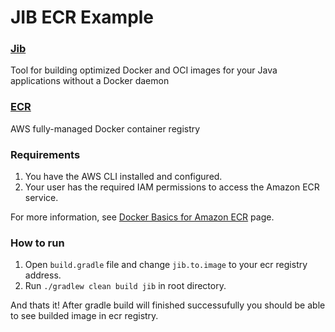 # JIB ECR Example

### [Jib](https://github.com/GoogleContainerTools/jib)

Tool for building optimized Docker and OCI images for your Java applications without a Docker daemon

### [ECR](https://aws.amazon.com/ru/ecr/)

AWS fully-managed Docker container registry

### Requirements

1. You have the AWS CLI installed and configured. 
2. Your user has the required IAM permissions to access the Amazon ECR service. 

For more information, see [Docker Basics for Amazon ECR](https://docs.aws.amazon.com/AmazonECR/latest/userguide/docker-basics.html#use-ecr) page.

### How to run

1. Open `build.gradle` file and change `jib.to.image` to your ecr registry address.
2. Run `./gradlew clean build jib` in root directory.

And thats it! After gradle build will finished successufully you should be able to see builded image in ecr registry.